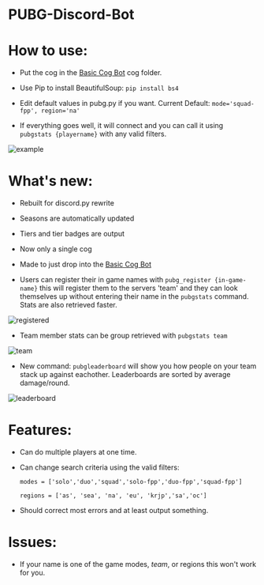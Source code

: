 # PUBG-Discord-Bot

# How to use:
- Put the cog in the [Basic Cog Bot](https://github.com/stroupbslayen/Basic-Cog-Bot) cog folder.

- Use Pip to install BeautifulSoup: `pip install bs4`

- Edit default values in pubg.py if you want. Current Default: `mode='squad-fpp', region='na'`

- If everything goes well, it will connect and you can call it using `pubgstats {playername}` with any valid filters.

![example](https://i.imgur.com/GutJn6j.png)

# What's new:
- Rebuilt for discord.py rewrite

- Seasons are automatically updated

- Tiers and tier badges are output
- Now only a single cog
- Made to just drop into the [Basic Cog Bot](https://github.com/stroupbslayen/Basic-Cog-Bot)
- Users can register their in game names with `pubg_register {in-game-name}` this will register them to the servers 'team' and they can look themselves up without entering their name in the `pubgstats` command. Stats are also retrieved faster.

![registered](https://i.imgur.com/6HEVhVm.png)

- Team member stats can be group retrieved with `pubgstats team`

![team](https://i.imgur.com/Npko2zk.png)

- New command: `pubgleaderboard` will show you how people on your team stack up against eachother. Leaderboards are sorted by average damage/round.

![leaderboard](https://i.imgur.com/ocTJW6m.png)

# Features:
- Can do multiple players at one time.
- Can change search criteria using the valid filters:

  `modes = ['solo','duo','squad','solo-fpp','duo-fpp','squad-fpp']`

  `regions = ['as', 'sea', 'na', 'eu', 'krjp','sa','oc']`

- Should correct most errors and at least output something.

# Issues:
- If your name is one of the game modes, *team*, or regions this won't work for you.
